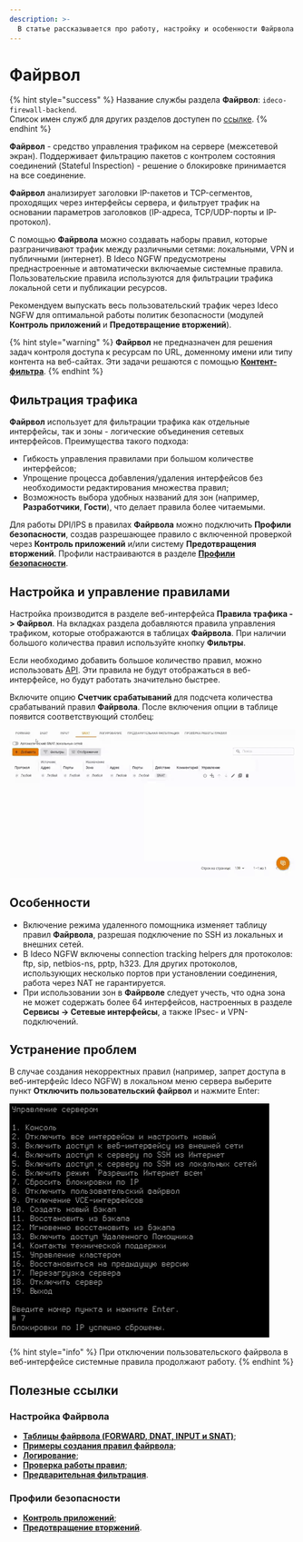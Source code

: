 ```yaml
---
description: >-
  В статье рассказывается про работу, настройку и особенности Файрвола в Ideco NGFW.
---
```

# Файрвол

{% hint style="success" %}
Название службы раздела **Файрвол**: `ideco-firewall-backend`. \
Список имен служб для других разделов доступен по [ссылке](/settings/server-management/terminal/README.md).
{% endhint %}

**Файрвол** - средство управления трафиком на сервере (межсетевой экран). Поддерживает фильтрацию пакетов с контролем состояния соединений (Stateful Inspection) - решение о блокировке принимается на все соединение.

**Файрвол** анализирует заголовки IP-пакетов и TCP-сегментов, проходящих через интерфейсы сервера, и фильтрует трафик на основании параметров заголовков (IP-адреса, TCP/UDP-порты и IP-протокол).

С помощью **Файрвола** можно создавать наборы правил, которые разграничивают трафик между различными сетями: локальными, VPN и публичными (интернет). В Ideco NGFW предусмотрены преднастроенные и автоматически включаемые системные правила. Пользовательские правила используются для фильтрации трафика локальной сети и публикации ресурсов.

Рекомендуем выпускать весь пользовательский трафик через Ideco NGFW для оптимальной работы политик безопасности (модулей **Контроль приложений** и **Предотвращение вторжений**).

{% hint style="warning" %}
**Файрвол** не предназначен для решения задач контроля доступа к ресурсам по URL, доменному имени или типу контента на веб-сайтах. Эти задачи решаются с помощью [**Контент-фильтра**](/settings/access-rules/content-filter/README.md).
{% endhint %}

## Фильтрация трафика

**Файрвол** использует для фильтрации трафика как отдельные интерфейсы, так и зоны - логические объединения сетевых интерфейсов. Преимущества такого подхода:

* Гибкость управления правилами при большом количестве интерфейсов;
* Упрощение процесса добавления/удаления интерфейсов без необходимости редактирования множества правил;
* Возможность выбора удобных названий для зон (например, **Разработчики**, **Гости**), что делает правила более читаемыми.

Для работы DPI/IPS в правилах **Файрвола** можно подключить **Профили безопасности**, создав разрешающее правило с включенной проверкой через **Контроль приложений** и/или систему **Предотвращения вторжений**. Профили настраиваются в разделе [**Профили безопасности**](/settings/security-profiles/README.md).

## Настройка и управление правилами

Настройка производится в разделе веб-интерфейса **Правила трафика -> Файрвол**. На вкладках раздела добавляются правила управления трафиком, которые отображаются в таблицах **Файрвола**. При наличии большого количества правил используйте кнопку **Фильтры**.

Если необходимо добавить большое количество правил, можно использовать [API](/api/access-rules-api/firewall.md#upravlenie-spiskami-acl). Эти правила не будут отображаться в веб-интерфейсе, но будут работать значительно быстрее.

Включите опцию **Счетчик срабатываний** для подсчета количества срабатываний правил **Файрвола**. После включения опции в таблице появится соответствующий столбец:

![](/.gitbook/assets/firewall.gif)

<!-- Включить опцию можно, нажав на **Отображение данных**. -->

## Особенности

* Включение режима удаленного помощника изменяет таблицу правил **Файрвола**, разрешая подключение по SSH из локальных и внешних сетей.
* В Ideco NGFW включены connection tracking helpers для протоколов: ftp, sip, netbios-ns, pptp, h323. Для других протоколов, использующих несколько портов при установлении соединения, работа через NAT не гарантируется.
* При использовании зон в **Файрволе** следует учесть, что одна зона не может содержать более 64 интерфейсов, настроенных в разделе **Сервисы -> Сетевые интерфейсы**, а также IPsec- и VPN-подключений.

## Устранение проблем

В случае создания некорректных правил (например, запрет доступа в веб-интерфейс Ideco NGFW) в локальном меню сервера выберите пункт **Отключить пользовательский файрвол** и нажмите Enter:

![](/.gitbook/assets/local-menu.png)

{% hint style="info" %}
При отключении пользовательского файрвола в веб-интерфейсе системные правила продолжают работу.
{% endhint %}

## Полезные ссылки

### Настройка Файрвола

* [**Таблицы файрвола (FORWARD, DNAT, INPUT и SNAT)**](/settings/access-rules/firewall-tables.md);
* [**Примеры создания правил файрвола**](/settings/access-rules/firewall-examples.md);
* [**Логирование**](/settings/access-rules/logging.md);
* [**Проверка работы правил**](/settings/access-rules/rule-check.md);
* [**Предварительная фильтрация**](/settings/access-rules/pre-filtration.md).

### Профили безопасности

* [**Контроль приложений**](/settings/security-profiles/application-control/README.md);
* [**Предотвращение вторжений**](/settings/security-profiles/ips-profiles/README.md).